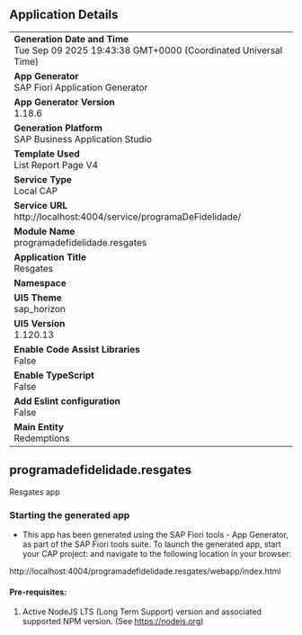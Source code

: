 ## Application Details
|               |
| ------------- |
|**Generation Date and Time**<br>Tue Sep 09 2025 19:43:38 GMT+0000 (Coordinated Universal Time)|
|**App Generator**<br>SAP Fiori Application Generator|
|**App Generator Version**<br>1.18.6|
|**Generation Platform**<br>SAP Business Application Studio|
|**Template Used**<br>List Report Page V4|
|**Service Type**<br>Local CAP|
|**Service URL**<br>http://localhost:4004/service/programaDeFidelidade/|
|**Module Name**<br>programadefidelidade.resgates|
|**Application Title**<br>Resgates|
|**Namespace**<br>|
|**UI5 Theme**<br>sap_horizon|
|**UI5 Version**<br>1.120.13|
|**Enable Code Assist Libraries**<br>False|
|**Enable TypeScript**<br>False|
|**Add Eslint configuration**<br>False|
|**Main Entity**<br>Redemptions|

## programadefidelidade.resgates

Resgates app

### Starting the generated app

-   This app has been generated using the SAP Fiori tools - App Generator, as part of the SAP Fiori tools suite.  To launch the generated app, start your CAP project:  and navigate to the following location in your browser:

http://localhost:4004/programadefidelidade.resgates/webapp/index.html

#### Pre-requisites:

1. Active NodeJS LTS (Long Term Support) version and associated supported NPM version.  (See https://nodejs.org)


